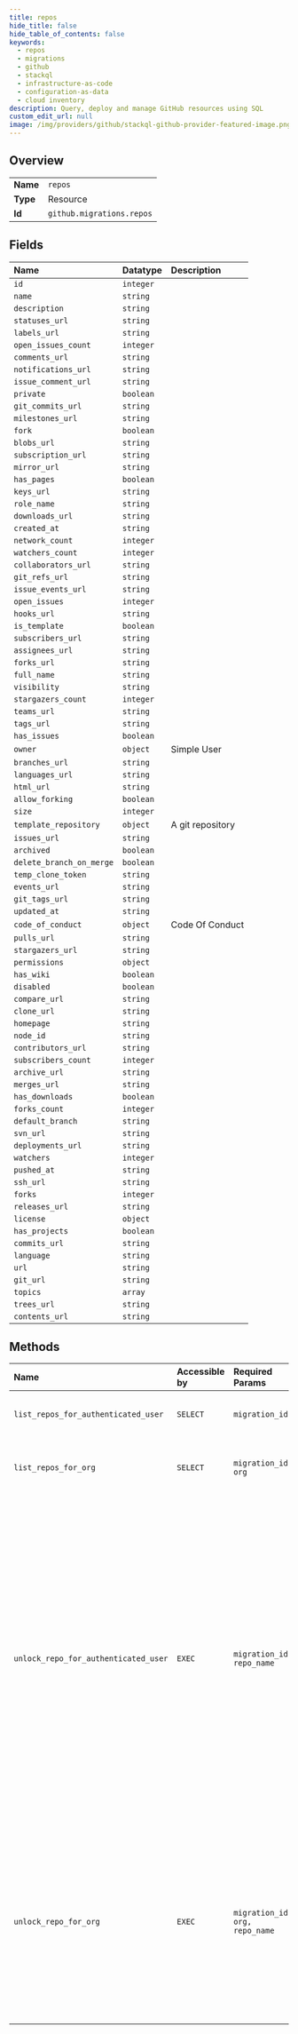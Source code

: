 ```yaml
---
title: repos
hide_title: false
hide_table_of_contents: false
keywords:
  - repos
  - migrations
  - github    
  - stackql
  - infrastructure-as-code
  - configuration-as-data
  - cloud inventory
description: Query, deploy and manage GitHub resources using SQL
custom_edit_url: null
image: /img/providers/github/stackql-github-provider-featured-image.png
---
```

  
    

## Overview
<table><tbody>
<tr><td><b>Name</b></td><td><code>repos</code></td></tr>
<tr><td><b>Type</b></td><td>Resource</td></tr>
<tr><td><b>Id</b></td><td><code>github.migrations.repos</code></td></tr>
</tbody></table>

## Fields
| Name | Datatype | Description |
|:-----|:---------|:------------|
| `id` | `integer` |  |
| `name` | `string` |  |
| `description` | `string` |  |
| `statuses_url` | `string` |  |
| `labels_url` | `string` |  |
| `open_issues_count` | `integer` |  |
| `comments_url` | `string` |  |
| `notifications_url` | `string` |  |
| `issue_comment_url` | `string` |  |
| `private` | `boolean` |  |
| `git_commits_url` | `string` |  |
| `milestones_url` | `string` |  |
| `fork` | `boolean` |  |
| `blobs_url` | `string` |  |
| `subscription_url` | `string` |  |
| `mirror_url` | `string` |  |
| `has_pages` | `boolean` |  |
| `keys_url` | `string` |  |
| `role_name` | `string` |  |
| `downloads_url` | `string` |  |
| `created_at` | `string` |  |
| `network_count` | `integer` |  |
| `watchers_count` | `integer` |  |
| `collaborators_url` | `string` |  |
| `git_refs_url` | `string` |  |
| `issue_events_url` | `string` |  |
| `open_issues` | `integer` |  |
| `hooks_url` | `string` |  |
| `is_template` | `boolean` |  |
| `subscribers_url` | `string` |  |
| `assignees_url` | `string` |  |
| `forks_url` | `string` |  |
| `full_name` | `string` |  |
| `visibility` | `string` |  |
| `stargazers_count` | `integer` |  |
| `teams_url` | `string` |  |
| `tags_url` | `string` |  |
| `has_issues` | `boolean` |  |
| `owner` | `object` | Simple User |
| `branches_url` | `string` |  |
| `languages_url` | `string` |  |
| `html_url` | `string` |  |
| `allow_forking` | `boolean` |  |
| `size` | `integer` |  |
| `template_repository` | `object` | A git repository |
| `issues_url` | `string` |  |
| `archived` | `boolean` |  |
| `delete_branch_on_merge` | `boolean` |  |
| `temp_clone_token` | `string` |  |
| `events_url` | `string` |  |
| `git_tags_url` | `string` |  |
| `updated_at` | `string` |  |
| `code_of_conduct` | `object` | Code Of Conduct |
| `pulls_url` | `string` |  |
| `stargazers_url` | `string` |  |
| `permissions` | `object` |  |
| `has_wiki` | `boolean` |  |
| `disabled` | `boolean` |  |
| `compare_url` | `string` |  |
| `clone_url` | `string` |  |
| `homepage` | `string` |  |
| `node_id` | `string` |  |
| `contributors_url` | `string` |  |
| `subscribers_count` | `integer` |  |
| `archive_url` | `string` |  |
| `merges_url` | `string` |  |
| `has_downloads` | `boolean` |  |
| `forks_count` | `integer` |  |
| `default_branch` | `string` |  |
| `svn_url` | `string` |  |
| `deployments_url` | `string` |  |
| `watchers` | `integer` |  |
| `pushed_at` | `string` |  |
| `ssh_url` | `string` |  |
| `forks` | `integer` |  |
| `releases_url` | `string` |  |
| `license` | `object` |  |
| `has_projects` | `boolean` |  |
| `commits_url` | `string` |  |
| `language` | `string` |  |
| `url` | `string` |  |
| `git_url` | `string` |  |
| `topics` | `array` |  |
| `trees_url` | `string` |  |
| `contents_url` | `string` |  |
## Methods
| Name | Accessible by | Required Params | Description |
|:-----|:--------------|:----------------|:------------|
| `list_repos_for_authenticated_user` | `SELECT` | `migration_id` | Lists all the repositories for this user migration. |
| `list_repos_for_org` | `SELECT` | `migration_id, org` | List all the repositories for this organization migration. |
| `unlock_repo_for_authenticated_user` | `EXEC` | `migration_id, repo_name` | Unlocks a repository. You can lock repositories when you [start a user migration](https://docs.github.com/rest/reference/migrations#start-a-user-migration). Once the migration is complete you can unlock each repository to begin using it again or [delete the repository](https://docs.github.com/rest/reference/repos#delete-a-repository) if you no longer need the source data. Returns a status of `404 Not Found` if the repository is not locked. |
| `unlock_repo_for_org` | `EXEC` | `migration_id, org, repo_name` | Unlocks a repository that was locked for migration. You should unlock each migrated repository and [delete them](https://docs.github.com/rest/reference/repos#delete-a-repository) when the migration is complete and you no longer need the source data. |
